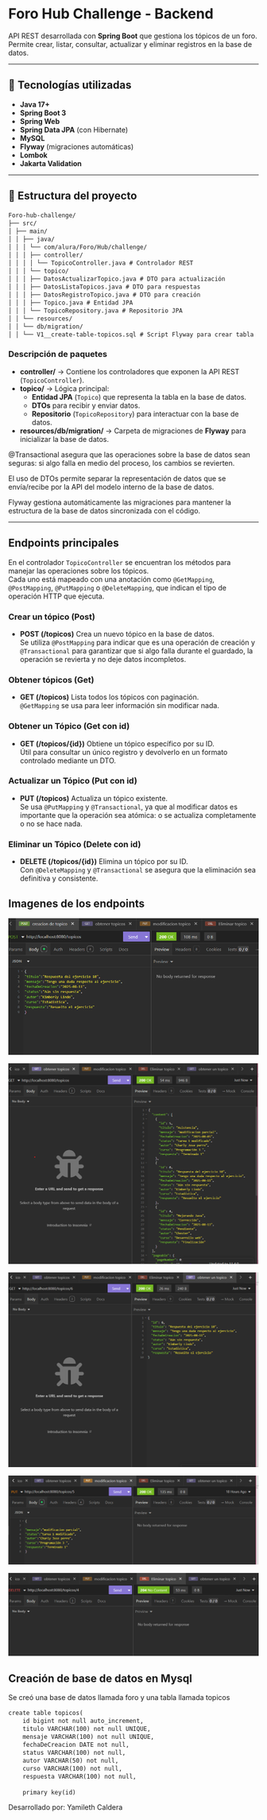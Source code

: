 # Foro Hub Challenge - Backend

API REST desarrollada con **Spring Boot** que gestiona los tópicos de un foro.  
Permite crear, listar, consultar, actualizar y eliminar registros en la base de datos.

---

## 🚀 Tecnologías utilizadas
- **Java 17+**
- **Spring Boot 3**
- **Spring Web**
- **Spring Data JPA** (con Hibernate)
- **MySQL**
- **Flyway** (migraciones automáticas)
- **Lombok**
- **Jakarta Validation**

---

## 📂 Estructura del proyecto
````
Foro-hub-challenge/
├── src/
│ ├── main/
│ │ ├── java/
│ │ │ └── com/alura/Foro/Hub/challenge/
│ │ │ ├── controller/
│ │ │ │ └── TopicoController.java # Controlador REST
│ │ │ └── topico/
│ │ │ ├── DatosActualizarTopico.java # DTO para actualización
│ │ │ ├── DatosListaTopicos.java # DTO para respuestas
│ │ │ ├── DatosRegistroTopico.java # DTO para creación
│ │ │ ├── Topico.java # Entidad JPA
│ │ │ └── TopicoRepository.java # Repositorio JPA
│ │ └── resources/
│ │ └── db/migration/
│ │ └── V1__create-table-topicos.sql # Script Flyway para crear tabla

````

### Descripción de paquetes
- **controller/** → Contiene los controladores que exponen la API REST (`TopicoController`).
- **topico/** → Lógica principal:
    - **Entidad JPA** (`Topico`) que representa la tabla en la base de datos.
    - **DTOs** para recibir y enviar datos.
    - **Repositorio** (`TopicoRepository`) para interactuar con la base de datos.
- **resources/db/migration/** → Carpeta de migraciones de **Flyway** para inicializar la base de datos.

@Transactional asegura que las operaciones sobre la base de datos sean seguras: si algo falla en medio del proceso, los cambios se revierten.

El uso de DTOs permite separar la representación de datos que se envía/recibe por la API del modelo interno de la base de datos.

Flyway gestiona automáticamente las migraciones para mantener la estructura de la base de datos sincronizada con el código.

---

##  Endpoints principales
En el controlador `TopicoController` se encuentran los métodos para manejar las operaciones sobre los tópicos.  
Cada uno está mapeado con una anotación como `@GetMapping`, `@PostMapping`, `@PutMapping` o `@DeleteMapping`, que indican el tipo de operación HTTP que ejecuta.

### Crear un tópico (Post)
- **POST (/topicos)** 
Crea un nuevo tópico en la base de datos.  
Se utiliza `@PostMapping` para indicar que es una operación de creación y `@Transactional` para garantizar que si algo falla durante el guardado, la operación se revierta y no deje datos incompletos.

### Obtener tópicos (Get)
- **GET (/topicos)** 
Lista todos los tópicos con paginación.  
`@GetMapping` se usa para leer información sin modificar nada.

### Obtener un Tópico (Get con id)
- **GET (/topicos/{id})** 
Obtiene un tópico específico por su ID.  
Útil para consultar un único registro y devolverlo en un formato controlado mediante un DTO.
### Actualizar un Tópico (Put con id)
- **PUT (/topicos)** 
Actualiza un tópico existente.  
Se usa `@PutMapping` y `@Transactional`, ya que al modificar datos es importante que la operación sea atómica: o se actualiza completamente o no se hace nada.
### Eliminar un Tópico (Delete con id)
- **DELETE (/topicos/{id})** 
Elimina un tópico por su ID.  
Con `@DeleteMapping` y `@Transactional` se asegura que la eliminación sea definitiva y consistente.

## Imagenes de los endpoints


![Crear Tópico](src/imagenes/Post_topico.png)

![Obtener Tópicos](src/imagenes/Get_topicos.png)

![Obtener un Tópico](src/imagenes/Get_un_topico.png)

![Actualizar un Tópico](src/imagenes/Put_actualizarUnTopico.png)

![Eliminar un Tópico](src/imagenes/Delete_eliminarUnTopico.png)




## Creación de base de datos en Mysql
Se creó una base de datos llamada foro y una tabla llamada topicos

```
create table topicos(
    id bigint not null auto_increment,
    titulo VARCHAR(100) not null UNIQUE,
    mensaje VARCHAR(100) not null UNIQUE,
    fechaDeCreacion DATE not null,
    status VARCHAR(100) not null,
    autor VARCHAR(50) not null,
    curso VARCHAR(100) not null,
    respuesta VARCHAR(100) not null,

    primary key(id)
````

Desarrollado por: Yamileth Caldera